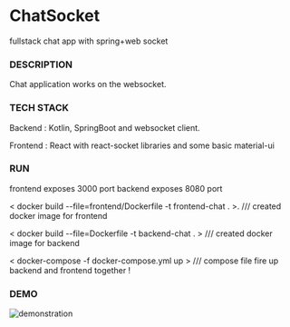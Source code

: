 # ChatSocket
fullstack chat app with spring+web socket 


### DESCRIPTION

Chat application works on the websocket.

### TECH STACK

Backend : Kotlin, SpringBoot and websocket client.

Frontend : React with react-socket libraries and some basic material-ui


### RUN

frontend exposes 3000 port
backend exposes 8080 port

< docker build --file=frontend/Dockerfile  -t frontend-chat . >.  /// created docker image for frontend

< docker build --file=Dockerfile  -t backend-chat . > /// created docker image for backend

< docker-compose -f docker-compose.yml up > /// compose file fire up backend and frontend together !


### DEMO

![demonstration](https://media.giphy.com/media/NAQRWLjOXNApWj42G2/giphy.gif)
